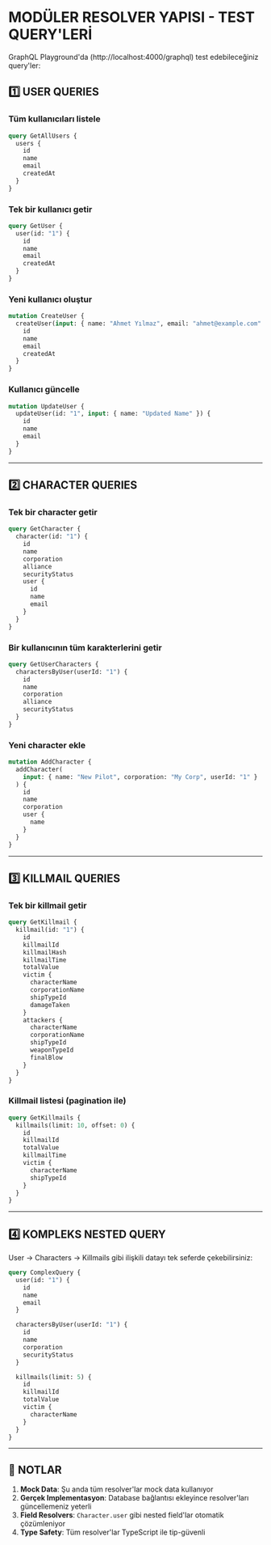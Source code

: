 # MODÜLER RESOLVER YAPISI - TEST QUERY'LERİ

GraphQL Playground'da (http://localhost:4000/graphql) test edebileceğiniz query'ler:

## 1️⃣ USER QUERIES

### Tüm kullanıcıları listele

```graphql
query GetAllUsers {
  users {
    id
    name
    email
    createdAt
  }
}
```

### Tek bir kullanıcı getir

```graphql
query GetUser {
  user(id: "1") {
    id
    name
    email
    createdAt
  }
}
```

### Yeni kullanıcı oluştur

```graphql
mutation CreateUser {
  createUser(input: { name: "Ahmet Yılmaz", email: "ahmet@example.com" }) {
    id
    name
    email
    createdAt
  }
}
```

### Kullanıcı güncelle

```graphql
mutation UpdateUser {
  updateUser(id: "1", input: { name: "Updated Name" }) {
    id
    name
    email
  }
}
```

---

## 2️⃣ CHARACTER QUERIES

### Tek bir character getir

```graphql
query GetCharacter {
  character(id: "1") {
    id
    name
    corporation
    alliance
    securityStatus
    user {
      id
      name
      email
    }
  }
}
```

### Bir kullanıcının tüm karakterlerini getir

```graphql
query GetUserCharacters {
  charactersByUser(userId: "1") {
    id
    name
    corporation
    alliance
    securityStatus
  }
}
```

### Yeni character ekle

```graphql
mutation AddCharacter {
  addCharacter(
    input: { name: "New Pilot", corporation: "My Corp", userId: "1" }
  ) {
    id
    name
    corporation
    user {
      name
    }
  }
}
```

---

## 3️⃣ KILLMAIL QUERIES

### Tek bir killmail getir

```graphql
query GetKillmail {
  killmail(id: "1") {
    id
    killmailId
    killmailHash
    killmailTime
    totalValue
    victim {
      characterName
      corporationName
      shipTypeId
      damageTaken
    }
    attackers {
      characterName
      corporationName
      shipTypeId
      weaponTypeId
      finalBlow
    }
  }
}
```

### Killmail listesi (pagination ile)

```graphql
query GetKillmails {
  killmails(limit: 10, offset: 0) {
    id
    killmailId
    totalValue
    killmailTime
    victim {
      characterName
      shipTypeId
    }
  }
}
```

---

## 4️⃣ KOMPLEKS NESTED QUERY

User → Characters → Killmails gibi ilişkili datayı tek seferde çekebilirsiniz:

```graphql
query ComplexQuery {
  user(id: "1") {
    id
    name
    email
  }

  charactersByUser(userId: "1") {
    id
    name
    corporation
    securityStatus
  }

  killmails(limit: 5) {
    id
    killmailId
    totalValue
    victim {
      characterName
    }
  }
}
```

---

## 📝 NOTLAR

1. **Mock Data**: Şu anda tüm resolver'lar mock data kullanıyor
2. **Gerçek Implementasyon**: Database bağlantısı ekleyince resolver'ları güncellemeniz yeterli
3. **Field Resolvers**: `Character.user` gibi nested field'lar otomatik çözümleniyor
4. **Type Safety**: Tüm resolver'lar TypeScript ile tip-güvenli
